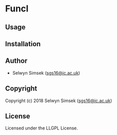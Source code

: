 # Funcl

## Usage

## Installation

## Author

* Selwyn Simsek (sgs16@ic.ac.uk)

## Copyright

Copyright (c) 2018 Selwyn Simsek (sgs16@ic.ac.uk)

## License

Licensed under the LLGPL License.
